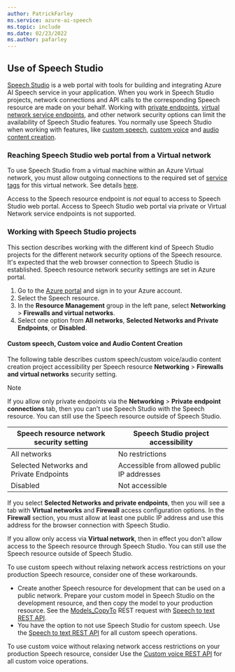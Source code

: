 ```yaml
---
author: PatrickFarley
ms.service: azure-ai-speech
ms.topic: include
ms.date: 02/23/2022
ms.author: pafarley
---
```


## Use of Speech Studio

[Speech Studio](../speech-studio-overview.md) is a web portal with tools for building and integrating Azure AI Speech service in your application. When you work in Speech Studio projects, network connections and API calls to the corresponding Speech resource are made on your behalf. Working with [private endpoints](../speech-services-private-link.md), [virtual network service endpoints](../speech-service-vnet-service-endpoint.md), and other network security options can limit the availability of Speech Studio features. You normally use Speech Studio when working with features, like [custom speech](../custom-speech-overview.md), [custom voice](../professional-voice-create-project.md) and [audio content creation](../how-to-audio-content-creation.md).


### Reaching Speech Studio web portal from a Virtual network

To use Speech Studio from a virtual machine within an Azure Virtual network, you must allow outgoing connections to the required set of [service tags](/azure/virtual-network/service-tags-overview) for this virtual network. See details [here](../../cognitive-services-virtual-networks.md#supported-regions-and-service-offerings). 

Access to the Speech resource endpoint is *not* equal to access to Speech Studio web portal. Access to Speech Studio web portal via private or Virtual Network service endpoints is not supported.

### Working with Speech Studio projects

This section describes working with the different kind of Speech Studio projects for the different network security options of the Speech resource. It's expected that the web browser connection to Speech Studio is established. Speech resource network security settings are set in Azure portal.

1. Go to the [Azure portal](https://portal.azure.com/) and sign in to your Azure account.
1. Select the Speech resource.
1. In the **Resource Management** group in the left pane, select **Networking** > **Firewalls and virtual networks**. 
1. Select one option from **All networks**, **Selected Networks and Private Endpoints**, or **Disabled**. 

#### Custom speech, Custom voice and Audio Content Creation

The following table describes custom speech/custom voice/audio content creation project accessibility per Speech resource **Networking** > **Firewalls and virtual networks** security setting.

> [!NOTE]
> If you allow only private endpoints via the **Networking** > **Private endpoint connections** tab, then you can't use Speech Studio with the Speech resource. You can still use the Speech resource outside of Speech Studio.  

| Speech resource network security setting | Speech Studio project accessibility |
|--|--|
| All networks | No restrictions |
| Selected Networks and Private Endpoints | Accessible from allowed public IP addresses |
| Disabled | Not accessible |

If you select **Selected Networks and private endpoints**, then you will see a tab with **Virtual networks** and **Firewall** access configuration options. In the **Firewall** section, you must allow at least one public IP address and use this address for the browser connection with Speech Studio. 

If you allow only access via **Virtual network**, then in effect you don't allow access to the Speech resource through Speech Studio. You can still use the Speech resource outside of Speech Studio. 

To use custom speech without relaxing network access restrictions on your production Speech resource, consider one of these workarounds. 
* Create another Speech resource for development that can be used on a public network. Prepare your custom model in Speech Studio on the development resource, and then copy the model to your production resource. See the [Models_CopyTo](/rest/api/speechtotext/models/copy-to) REST request with [Speech to text REST API](../rest-speech-to-text.md).
* You have the option to not use Speech Studio for custom speech. Use the [Speech to text REST API](../rest-speech-to-text.md) for all custom speech operations. 

To use custom voice without relaxing network access restrictions on your production Speech resource, consider Use the [Custom voice REST API](/rest/api/aiservices/speechapi/operation-groups) for all custom voice operations.
